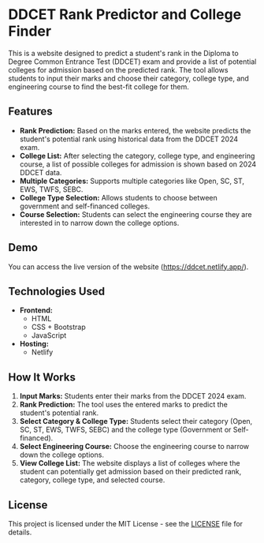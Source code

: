 # DDCET Rank Predictor and College Finder

This is a website designed to predict a student's rank in the Diploma to Degree Common Entrance Test (DDCET) exam and provide a list of potential colleges for admission based on the predicted rank. The tool allows students to input their marks and choose their category, college type, and engineering course to find the best-fit college for them.

## Features

- **Rank Prediction:** Based on the marks entered, the website predicts the student's potential rank using historical data from the DDCET 2024 exam.
- **College List:** After selecting the category, college type, and engineering course, a list of possible colleges for admission is shown based on 2024 DDCET data.
- **Multiple Categories:** Supports multiple categories like Open, SC, ST, EWS, TWFS, SEBC.
- **College Type Selection:** Allows students to choose between government and self-financed colleges.
- **Course Selection:** Students can select the engineering course they are interested in to narrow down the college options.

## Demo

You can access the live version of the website (https://ddcet.netlify.app/).

## Technologies Used

- **Frontend:**
  - HTML
  - CSS + Bootstrap
  - JavaScript
- **Hosting:**
  - Netlify

## How It Works

1. **Input Marks:** Students enter their marks from the DDCET 2024 exam.
2. **Rank Prediction:** The tool uses the entered marks to predict the student's potential rank.
3. **Select Category & College Type:** Students select their category (Open, SC, ST, EWS, TWFS, SEBC) and the college type (Government or Self-financed).
4. **Select Engineering Course:** Choose the engineering course to narrow down the college options.
5. **View College List:** The website displays a list of colleges where the student can potentially get admission based on their predicted rank, category, college type, and selected course.

## License

This project is licensed under the MIT License - see the [LICENSE](LICENSE) file for details.

